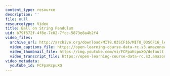 ```yaml
---
content_type: resource
description: ''
file: null
resourcetype: Video
title: Ball on String Pendulum
uid: b79f572f-4f8e-7c02-7fcc-5873e8a4b2f4
video_files:
  archive_url: http://archive.org/download/MIT8.03SCF16/MIT8_03SCF16_lec03_300k.mp4
  video_captions_file: https://open-learning-course-data-rc.s3.amazonaws.com/8-03sc-physics-iii-vibrations-and-waves-fall-2016/66f33c99784e5a7886ffcec8e57be6a1_FCFpaKcpuXQ.vtt
  video_thumbnail_file: https://img.youtube.com/vi/FCFpaKcpuXQ/default.jpg
  video_transcript_file: https://open-learning-course-data-rc.s3.amazonaws.com/8-03sc-physics-iii-vibrations-and-waves-fall-2016/72ecaf9f2ef961dc61d5967355910e5e_FCFpaKcpuXQ.pdf
video_metadata:
  youtube_id: FCFpaKcpuXQ
---
```

